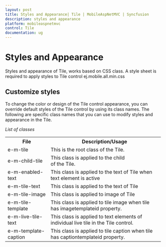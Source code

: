 ```yaml
---
layout: post
title: Styles and Appearance| Tile | MobileAspNetMVC | Syncfusion
description: styles and appearance
platform: mobileaspnetmvc
control: Tile
documentation: ug
---
```


# Styles and Appearance

Styles and appearance of Tile, works based on CSS class. A style sheet is required to apply styles to Tile control ej.mobile.all.min.css

## Customize styles

To change the color or design of the Tile control appearance, you can override default styles of the Tile control by using its class names. The following are specific class names that you can use to modify styles and appearance in the Tile.

_List of classes_

<table>
<tr>
<th>
File</th><th>
Description/Usage</th></tr>
<tr>
<td>
e-m-tile</td><td>
This is the root class of the Tile.</td></tr>
<tr>
<td>
e-m-child-tile</td><td>
This class is applied to the child <div> of the Tile.</td></tr>
<tr>
<td>
e-m-enabled-text</td><td>
This class is applied to the text of Tile when text element is active</td></tr>
<tr>
<td>
e-m-tile-text</td><td>
This class is applied to the text of Tile</td></tr>
<tr>
<td>
e-m-tile-image</td><td>
This class is applied to image of Tile</td></tr>
<tr>
<td>
e-m-tile-template</td><td>
This class is applied to tile image when tile has imagetemplateid property.</td></tr>
<tr>
<td>
e-m-live-tile-text</td><td>
This class is applied to text elements of individual live tile in the Tile control.</td></tr>
<tr>
<td>
e-m-template-caption</td><td>
This class is applied to tile caption when tile has captiontemplateid property.</td></tr>
</table>



